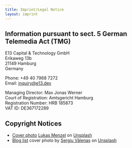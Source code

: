 ```yaml
---
title: Imprint/Legal Notice
layout: imprint
---
```


## Information pursuant to sect. 5 German Telemedia Act (TMG)

E13 Capital & Technology GmbH\
Erikaweg 13b\
21149 Hamburg\
Germany

Phone: +49 40 7968 7272 \
Email: inquiry@e13.dev

Managing Director: Max Jonas Werner\
Court of Registration: Amtsgericht Hamburg\
Registration Number: HRB  185873 \
VAT ID: DE367172289

## Copyright Notices

- [Cover photo](/) [Lukas Menzel](https://unsplash.com/@lukasmenzel) on [Unsplash](https://unsplash.com/photos/brown-and-white-concrete-building-near-body-of-water-during-daytime-89njKY00LZ8)
- [Blog list](/blog) cover photo by [Sergiu Vălenaș](https://unsplash.com/@svalenas) on [Unsplash](https://unsplash.com/photos/person-reading-book-_Drvb_c_72Y)
  
